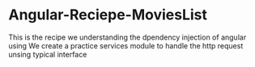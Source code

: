 # Angular-Reciepe-MoviesList
This is the recipe we understanding the dpendency injection of angular using
We create a practice services module to handle the http request unsing typical interface 
